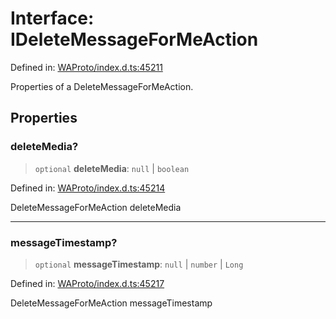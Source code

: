 # Interface: IDeleteMessageForMeAction

Defined in: [WAProto/index.d.ts:45211](https://github.com/Fokusdotid/bail/blob/99acc683da8779d62a0509bb4108fdb35cb2b061/WAProto/index.d.ts#L45211)

Properties of a DeleteMessageForMeAction.

## Properties

### deleteMedia?

> `optional` **deleteMedia**: `null` \| `boolean`

Defined in: [WAProto/index.d.ts:45214](https://github.com/Fokusdotid/bail/blob/99acc683da8779d62a0509bb4108fdb35cb2b061/WAProto/index.d.ts#L45214)

DeleteMessageForMeAction deleteMedia

***

### messageTimestamp?

> `optional` **messageTimestamp**: `null` \| `number` \| `Long`

Defined in: [WAProto/index.d.ts:45217](https://github.com/Fokusdotid/bail/blob/99acc683da8779d62a0509bb4108fdb35cb2b061/WAProto/index.d.ts#L45217)

DeleteMessageForMeAction messageTimestamp
